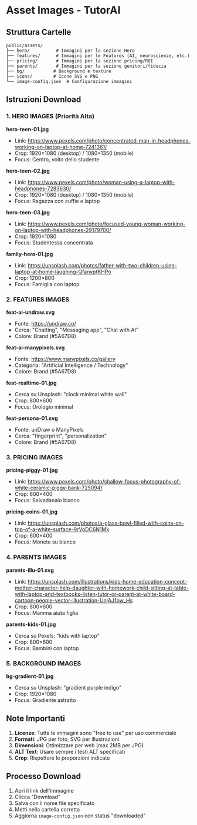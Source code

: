 # Asset Images - TutorAI

## Struttura Cartelle

```
public/assets/
├── hero/          # Immagini per la sezione Hero
├── features/      # Immagini per le Features (AI, neuroscienze, etc.)
├── pricing/       # Immagini per la sezione pricing/ROI
├── parents/       # Immagini per la sezione genitori/fiducia
├── bg/           # Background e texture
├── icons/        # Icone SVG e PNG
└── image-config.json  # Configurazione immagini
```

## Istruzioni Download

### 1. HERO IMAGES (Priorità Alta)

**hero-teen-01.jpg**
- Link: https://www.pexels.com/photo/concentrated-man-in-headphones-working-on-laptop-at-home-7241361/
- Crop: 1920×1080 (desktop) / 1080×1350 (mobile)
- Focus: Centro, volto dello studente

**hero-teen-02.jpg**
- Link: https://www.pexels.com/photo/woman-using-a-laptop-with-headphones-7283630/
- Crop: 1920×1080 (desktop) / 1080×1350 (mobile)
- Focus: Ragazza con cuffie e laptop

**hero-teen-03.jpg**
- Link: https://www.pexels.com/photo/focused-young-woman-working-on-laptop-with-headphones-29179700/
- Crop: 1920×1080
- Focus: Studentessa concentrata

**family-hero-01.jpg**
- Link: https://unsplash.com/photos/father-with-two-children-using-laptop-at-home-laughing-QfanyptKHPo
- Crop: 1200×800
- Focus: Famiglia con laptop

### 2. FEATURES IMAGES

**feat-ai-undraw.svg**
- Fonte: https://undraw.co/
- Cerca: "Chatting", "Messaging app", "Chat with AI"
- Colore: Brand (#5A67D8)

**feat-ai-manypixels.svg**
- Fonte: https://www.manypixels.co/gallery
- Categoria: "Artificial Intelligence / Technology"
- Colore: Brand (#5A67D8)

**feat-realtime-01.jpg**
- Cerca su Unsplash: "clock minimal white wall"
- Crop: 800×600
- Focus: Orologio minimal

**feat-persona-01.svg**
- Fonte: unDraw o ManyPixels
- Cerca: "fingerprint", "personalization"
- Colore: Brand (#5A67D8)

### 3. PRICING IMAGES

**pricing-piggy-01.jpg**
- Link: https://www.pexels.com/photo/shallow-focus-photography-of-white-ceramic-piggy-bank-725094/
- Crop: 600×400
- Focus: Salvadanaio bianco

**pricing-coins-01.jpg**
- Link: https://unsplash.com/photos/a-glass-bowl-filled-with-coins-on-top-of-a-white-surface-9rVoDC6N1Mk
- Crop: 600×400
- Focus: Monete su bianco

### 4. PARENTS IMAGES

**parents-illu-01.svg**
- Link: https://unsplash.com/illustrations/kids-home-education-concept-mother-character-help-daughter-with-homework-child-sitting-at-table-with-laptop-and-textbooks-listen-tutor-or-parent-at-white-board-cartoon-people-vector-illustration-UnjAJ1bw_Hs
- Crop: 800×600
- Focus: Mamma aiuta figlia

**parents-kids-01.jpg**
- Cerca su Pexels: "kids with laptop"
- Crop: 800×600
- Focus: Bambini con laptop

### 5. BACKGROUND IMAGES

**bg-gradient-01.jpg**
- Cerca su Unsplash: "gradient purple indigo"
- Crop: 1920×1080
- Focus: Gradiente astratto

## Note Importanti

1. **Licenze**: Tutte le immagini sono "free to use" per uso commerciale
2. **Formati**: JPG per foto, SVG per illustrazioni
3. **Dimensioni**: Ottimizzare per web (max 2MB per JPG)
4. **ALT Text**: Usare sempre i testi ALT specificati
5. **Crop**: Rispettare le proporzioni indicate

## Processo Download

1. Apri il link dell'immagine
2. Clicca "Download" 
3. Salva con il nome file specificato
4. Metti nella cartella corretta
5. Aggiorna `image-config.json` con status "downloaded"

